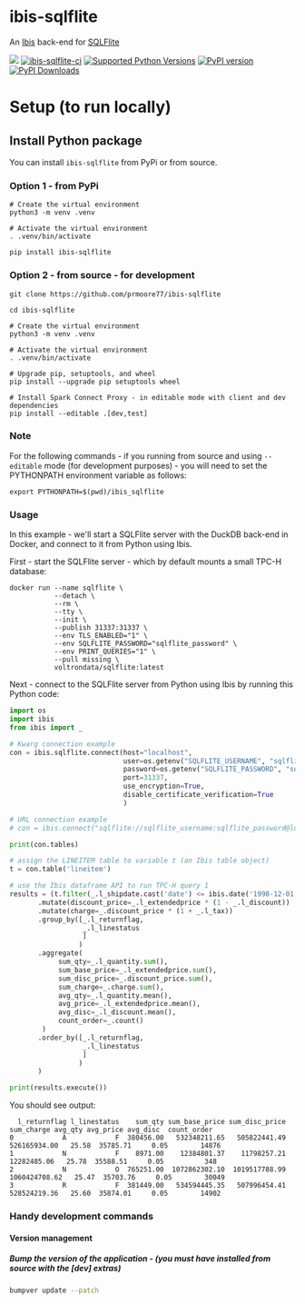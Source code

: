 # ibis-sqlflite
An [Ibis](https://ibis-project.org) back-end for [SQLFlite](https://github.com/voltrondata/sqlflite)

[<img src="https://img.shields.io/badge/GitHub-prmoore77%2Fibis--sqlflite-blue.svg?logo=Github">](https://github.com/prmoore77/ibis-sqlflite)
[![ibis-sqlflite-ci](https://github.com/prmoore77/ibis-sqlflite/actions/workflows/ci.yml/badge.svg)](https://github.com/prmoore77/ibis-sqlflite/actions/workflows/ci.yml)
[![Supported Python Versions](https://img.shields.io/pypi/pyversions/ibis-sqlflite)](https://pypi.org/project/ibis-sqlflite/)
[![PyPI version](https://badge.fury.io/py/ibis-sqlflite.svg)](https://badge.fury.io/py/ibis-sqlflite)
[![PyPI Downloads](https://img.shields.io/pypi/dm/ibis-sqlflite.svg)](https://pypi.org/project/ibis-sqlflite/)

# Setup (to run locally)

## Install Python package
You can install `ibis-sqlflite` from PyPi or from source.

### Option 1 - from PyPi
```shell
# Create the virtual environment
python3 -m venv .venv

# Activate the virtual environment
. .venv/bin/activate

pip install ibis-sqlflite
```

### Option 2 - from source - for development
```shell
git clone https://github.com/prmoore77/ibis-sqlflite

cd ibis-sqlflite

# Create the virtual environment
python3 -m venv .venv

# Activate the virtual environment
. .venv/bin/activate

# Upgrade pip, setuptools, and wheel
pip install --upgrade pip setuptools wheel

# Install Spark Connect Proxy - in editable mode with client and dev dependencies
pip install --editable .[dev,test]
```

### Note
For the following commands - if you running from source and using `--editable` mode (for development purposes) - you will need to set the PYTHONPATH environment variable as follows:
```shell
export PYTHONPATH=$(pwd)/ibis_sqlflite
```

### Usage
In this example - we'll start a SQLFlite server with the DuckDB back-end in Docker, and connect to it from Python using Ibis.

First - start the SQLFlite server - which by default mounts a small TPC-H database:
```shell
docker run --name sqlflite \
           --detach \
           --rm \
           --tty \
           --init \
           --publish 31337:31337 \
           --env TLS_ENABLED="1" \
           --env SQLFLITE_PASSWORD="sqlflite_password" \
           --env PRINT_QUERIES="1" \
           --pull missing \
           voltrondata/sqlflite:latest
```

Next - connect to the SQLFlite server from Python using Ibis by running this Python code:
```python
import os
import ibis
from ibis import _

# Kwarg connection example
con = ibis.sqlflite.connect(host="localhost",
                            user=os.getenv("SQLFLITE_USERNAME", "sqlflite_username"),
                            password=os.getenv("SQLFLITE_PASSWORD", "sqlflite_password"),
                            port=31337,
                            use_encryption=True,
                            disable_certificate_verification=True
                            )

# URL connection example
# con = ibis.connect("sqlflite://sqlflite_username:sqlflite_password@localhost:31337?disableCertificateVerification=True&useEncryption=True")

print(con.tables)

# assign the LINEITEM table to variable t (an Ibis table object)
t = con.table('lineitem')

# use the Ibis dataframe API to run TPC-H query 1
results = (t.filter(_.l_shipdate.cast('date') <= ibis.date('1998-12-01') + ibis.interval(days=90))
       .mutate(discount_price=_.l_extendedprice * (1 - _.l_discount))
       .mutate(charge=_.discount_price * (1 + _.l_tax))
       .group_by([_.l_returnflag,
                  _.l_linestatus
                  ]
                 )
       .aggregate(
            sum_qty=_.l_quantity.sum(),
            sum_base_price=_.l_extendedprice.sum(),
            sum_disc_price=_.discount_price.sum(),
            sum_charge=_.charge.sum(),
            avg_qty=_.l_quantity.mean(),
            avg_price=_.l_extendedprice.mean(),
            avg_disc=_.l_discount.mean(),
            count_order=_.count()
        )
       .order_by([_.l_returnflag,
                  _.l_linestatus
                  ]
                 )
       )

print(results.execute())
```

You should see output:
```text
  l_returnflag l_linestatus    sum_qty sum_base_price sum_disc_price     sum_charge avg_qty avg_price avg_disc  count_order
0            A            F  380456.00   532348211.65   505822441.49   526165934.00   25.58  35785.71     0.05        14876
1            N            F    8971.00    12384801.37    11798257.21    12282485.06   25.78  35588.51     0.05          348
2            N            O  765251.00  1072862302.10  1019517788.99  1060424708.62   25.47  35703.76     0.05        30049
3            R            F  381449.00   534594445.35   507996454.41   528524219.36   25.60  35874.01     0.05        14902
```

### Handy development commands

#### Version management

##### Bump the version of the application - (you must have installed from source with the [dev] extras)
```bash
bumpver update --patch
```
